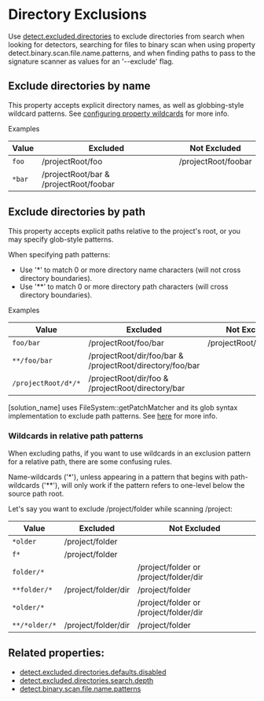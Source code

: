 # Directory Exclusions

Use [detect.excluded.directories](../../properties/configuration/paths.md#detect-excluded-directories-advanced) to exclude directories from search when looking for detectors, searching for files to binary scan when using property detect.binary.scan.file.name.patterns, and when finding paths to pass to the signature scanner as values for an '--exclude' flag.

## Exclude directories by name

This property accepts explicit directory names, as well as globbing-style wildcard patterns. See [configuring property wildcards](../../configuring/propertywildcards.md) for more info.

Examples

| Value | Excluded | Not Excluded |
| --- | --- | --- |
|`foo` | /projectRoot/foo | /projectRoot/foobar
| `*bar` | /projectRoot/bar & /projectRoot/foobar | |

## Exclude directories by path

This property accepts explicit paths relative to the project's root, or you may specify glob-style patterns.


When specifying path patterns:

* Use '*' to match 0 or more directory name characters (will not cross directory boundaries).
* Use '**' to match 0 or more directory path characters (will cross directory boundaries).

Examples

| Value | Excluded | Not Excluded |
| --- | --- | --- |
| `foo/bar` | /projectRoot/foo/bar | /projectRoot/dir/foo/bar |
| `**/foo/bar` | /projectRoot/dir/foo/bar & /projectRoot/directory/foo/bar | |
| `/projectRoot/d*/*` | /projectRoot/dir/foo & /projectRoot/directory/bar | |

[solution_name] uses FileSystem::getPatchMatcher and its glob syntax implementation to exclude path patterns. See [here](https://docs.oracle.com/en/java/javase/11/docs/api/java.base/java/nio/file/FileSystem.html#getPathMatcher(java.lang.String)) for more info.

### Wildcards in relative path patterns

When excluding paths, if you want to use wildcards in an exclusion pattern for a relative path, there are some confusing rules.

Name-wildcards ('*'), unless appearing in a pattern that begins with path-wildcards ('**'), will only work if the pattern refers to one-level below the source path root.  

Let's say you want to exclude /project/folder while scanning /project:

| Value | Excluded | Not Excluded |
| --- | --- | --- |
| `*older` | /project/folder |  |
| `f*` | /project/folder |  |
| `folder/*` |  | /project/folder or /project/folder/dir |
| `**folder/*` | /project/folder/dir | /project/folder |
| `*older/*` |  | /project/folder or /project/folder/dir |
| `**/*older/*` | /project/folder/dir | /project/folder |

## Related properties:

* [detect.excluded.directories.defaults.disabled](../../properties/configuration/paths.md#detect-excluded-directories-defaults-disabled-advanced)
* [detect.excluded.directories.search.depth](../../properties/configuration/signature-scanner.md#detect-excluded-directories-search-depth)
* [detect.binary.scan.file.name.patterns](../../properties/configuration/binary-scanner.md#binary-scan-filename-patterns)
